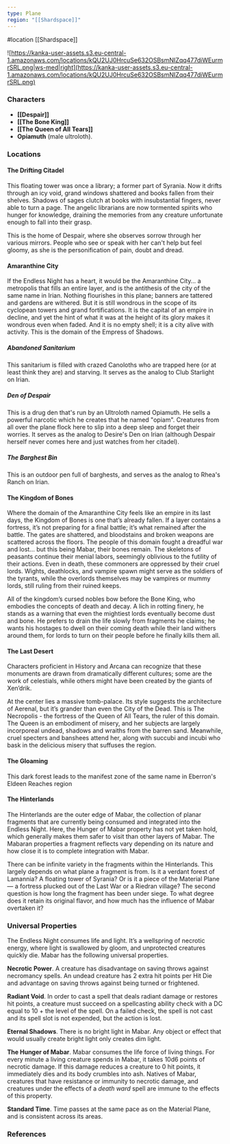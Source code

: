 ```yaml
---
type: Plane
region: "[[Shardspace]]"
---
```

 #location [[Shardspace]]

![https://kanka-user-assets.s3.eu-central-1.amazonaws.com/locations/kQU2UJ0HrcuSe632OSBsmNIZqq477diWEurmrSRL.png|ws-med|right](https://kanka-user-assets.s3.eu-central-1.amazonaws.com/locations/kQU2UJ0HrcuSe632OSBsmNIZqq477diWEurmrSRL.png)

### Characters

* **[[Despair]]**
* **[[The Bone King]]**
* **[[The Queen of All Tears]]**
* **Opiamuth** (male ultroloth).

### Locations

#### The Drifting Citadel
This floating tower was once a library; a former part of Syrania. Now it drifts through an icy void, grand windows shattered and books fallen from their shelves. Shadows of sages clutch at books with insubstantial fingers, never able to turn a page. The angelic librarians are now tormented spirits who hunger for knowledge, draining the memories from any creature unfortunate enough to fall into their grasp.

This is the home of Despair, where she observes sorrow through her various mirrors. People who see or speak with her can't help but feel gloomy, as she is the personification of pain, doubt and dread.

#### Amaranthine City
If the Endless Night has a heart, it would be the Amaranthine City… a metropolis that fills an entire layer, and is the antithesis of the city of the same name in Irian. Nothing flourishes in this plane; banners are tattered and gardens are withered. But it is still wondrous in the scope of its cyclopean towers and grand fortifications. It is the capital of an empire in decline, and yet the hint of what it was at the height of its glory makes it wondrous even when faded. And it is no empty shell; it is a city alive with activity. This is the domain of the Empress of Shadows.

##### Abandoned Sanitarium
This sanitarium is filled with crazed Canoloths who are trapped here (or at least think they are) and starving. It serves as the analog to Club Starlight on Irian.

##### Den of Despair
This is a drug den that's run by an Ultroloth named Opiamuth. He sells a powerful narcotic which he creates that he named "opiam". Creatures from all over the plane flock here to slip into a deep sleep and forget their worries. It serves as the analog to Desire's Den on Irian (although Despair herself never comes here and just watches from her citadel).

##### The Barghest Bin
This is an outdoor pen full of barghests, and serves as the analog to Rhea's Ranch on Irian.

#### The Kingdom of Bones
Where the domain of the Amaranthine City feels like an empire in its last days, the Kingdom of Bones is one that’s already fallen. If a layer contains a fortress, it’s not preparing for a final battle; it’s what remained after the battle. The gates are shattered, and bloodstains and broken weapons are scattered across the floors. The people of this domain fought a dreadful war and lost... but this being Mabar, their bones remain. The skeletons of peasants continue their menial labors, seemingly oblivious to the futility of their actions. Even in death, these commoners are oppressed by their cruel lords. Wights, deathlocks, and vampire spawn might serve as the soldiers of the tyrants, while the overlords themselves may be vampires or mummy lords, still ruling from their ruined keeps.

All of the kingdom’s cursed nobles bow before the Bone King, who embodies the concepts of death and decay. A lich in rotting finery, he stands as a warning that even the mightiest lords eventually become dust and bone. He prefers to drain the life slowly from fragments he claims; he wants his hostages to dwell on their coming death while their land withers around them, for lords to turn on their people before he finally kills them all.

#### The Last Desert
Characters proficient in History and Arcana can recognize that these monuments are drawn from dramatically different cultures; some are the work of celestials, while others might have been created by the giants of Xen’drik.

At the center lies a massive tomb-palace. Its style suggests the architecture of Aerenal, but it’s grander than even the City of the Dead. This is The Necropolis - the fortress of the Queen of All Tears, the ruler of this domain. The Queen is an embodiment of misery, and her subjects are largely incorporeal undead, shadows and wraiths from the barren sand. Meanwhile, cruel specters and banshees attend her, along with succubi and incubi who bask in the delicious misery that suffuses the region.

#### The Gloaming
This dark forest leads to the manifest zone of the same name in Eberron's Eldeen Reaches region

#### The Hinterlands
The Hinterlands are the outer edge of Mabar, the collection of planar fragments that are currently being consumed and integrated into the Endless Night. Here, the Hunger of Mabar property has not yet taken hold, which generally makes them safer to visit than other layers of Mabar. The Mabaran properties a fragment reflects vary depending on its nature and how close it is to complete integration with Mabar.

There can be infinite variety in the fragments within the Hinterlands. This largely depends on what plane a fragment is from. Is it a verdant forest of Lamannia? A floating tower of Syrania? Or is it a piece of the Material Plane — a fortress plucked out of the Last War or a Riedran village? The second question is how long the fragment has been under siege. To what degree does it retain its original flavor, and how much has the influence of Mabar overtaken it?

### Universal Properties

The Endless Night consumes life and light. It’s a wellspring of necrotic energy, where light is swallowed by gloom, and unprotected creatures quickly die. Mabar has the following universal properties.

**Necrotic Power**. A creature has disadvantage on saving throws against necromancy spells. An undead creature has 2 extra hit points per Hit Die and advantage on saving throws against being turned or frightened.

**Radiant Void**. In order to cast a spell that deals radiant damage or restores hit points, a creature must succeed on a spellcasting ability check with a DC equal to 10 + the level of the spell. On a failed check, the spell is not cast and its spell slot is not expended, but the action is lost.

**Eternal Shadows**. There is no bright light in Mabar. Any object or effect that would usually create bright light only creates dim light.

**The Hunger of Mabar**. Mabar consumes the life force of living things. For every minute a living creature spends in Mabar, it takes 10d6 points of necrotic damage. If this damage reduces a creature to 0 hit points, it immediately dies and its body crumbles into ash. Natives of Mabar, creatures that have resistance or immunity to necrotic damage, and creatures under the effects of a *death ward* spell are immune to the effects of this property.

**Standard Time**. Time passes at the same pace as on the Material Plane, and is consistent across its areas.

### References
